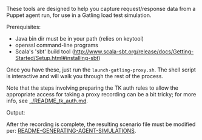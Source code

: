 These tools are designed to help you capture request/response data from
a Puppet agent run, for use in a Gatling load test simulation.

Prerequisites:

* Java bin dir must be in your path (relies on keytool)
* openssl command-line programs
* Scala's 'sbt' build tool (http://www.scala-sbt.org/release/docs/Getting-Started/Setup.html#installing-sbt)

Once you have these, just run the `launch-gatling-proxy.sh`.  The shell script
is interactive and will walk you through the rest of the process.

Note that the steps involving preparing the TK auth rules to allow the appropriate access for taking a proxy recording can be a bit tricky; for more info, see [../README_tk_auth.md](../README_tk_auth.md).

Output: 

  After the recording is complete, the resulting scenario file must be modified per:
  [README-GENERATING-AGENT-SIMULATIONS](../simulation-runner/README-GENERATING-AGENT-SIMULATIONS.md).
          
  



